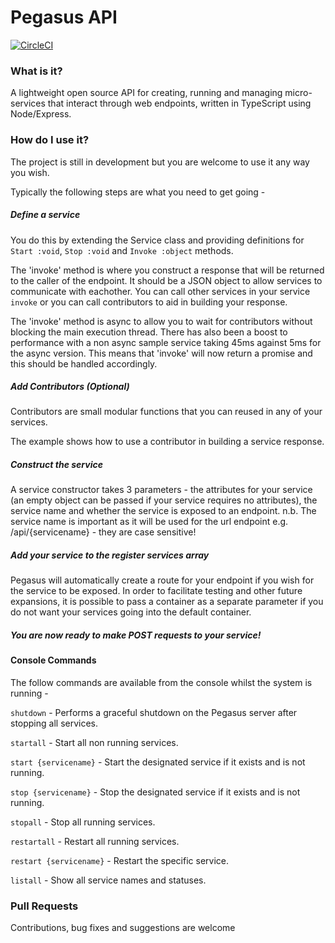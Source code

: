# Pegasus API

[![CircleCI](https://circleci.com/gh/Xerith89/pegasus-api.svg?style=svg)](https://circleci.com/gh/Xerith89/pegasus-api)

### What is it?

A lightweight open source API for creating, running and managing micro-services that interact through web endpoints, written in TypeScript using Node/Express.

### How do I use it?

The project is still in development but you are welcome to use it any way you wish.

Typically the following steps are what you need to get going -

##### Define a service

You do this by extending the Service class and providing definitions for `Start :void`, `Stop :void` and `Invoke :object` methods. 

The 'invoke' method is where you construct a response that will be returned to the caller of the endpoint. It should be a JSON object to allow services to communicate with eachother. You can call other services in your service `invoke` or you can call contributors to aid in building your response. 

The 'invoke' method is async to allow you to wait for contributors without blocking the main execution thread. There has also been a boost to performance with a non async sample service taking 45ms against 5ms for the async version. This means that 'invoke' will now return a promise and this should be handled accordingly.

##### Add Contributors (Optional)

Contributors are small modular functions that you can reused in any of your services.

The example shows how to use a contributor in building a service response.

##### Construct the service

A service constructor takes 3 parameters - the attributes for your service  (an empty object can be passed if your service requires no attributes), the service name and whether the service is exposed to an endpoint.
n.b. The service name is important as it will be used for the url endpoint  e.g. /api/{servicename} - they are case sensitive!

##### Add your service to the register services array

Pegasus will automatically create a route for your endpoint if you wish for the service to be exposed. In order to facilitate testing and other future expansions, it is possible to pass a container as a separate parameter if you do not want your services going into the default container.

##### You are now ready to make POST requests to your service!

#### Console Commands

The follow commands are available from the console whilst the system is running - 

`shutdown` - Performs a graceful shutdown on the Pegasus server after stopping all services. 

`startall` - Start all non running services.

`start {servicename}` - Start the designated service if it exists and is not running.

`stop {servicename}` - Stop the designated service if it exists and is not running.

`stopall` - Stop all running services.

`restartall` - Restart all running services.

`restart {servicename}` - Restart the specific service.

`listall` - Show all service names and statuses.

### Pull Requests

Contributions, bug fixes and suggestions are welcome
